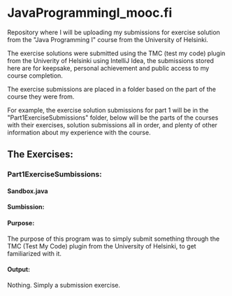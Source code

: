 # JavaProgrammingI_mooc.fi

Repository where I will be uploading my submissions for exercise solution from the "Java Programming I" course from the University of Helsinki.

The exercise solutions were submitted using the TMC (test my code) plugin from the Univerity of Helsinki using IntelliJ Idea, the submissions stored here are for keepsake, personal achievement and public access to my course completion.  

The exercise submissions are placed in a folder based on the part of the course they were from.

For example, the exercise solution submissions for part 1 will be in the "Part1ExerciseSubmissions" folder, below will be the parts of the courses with their exercises, solution submissions all in order, and plenty of other information about my experience with the course.

## The Exercises:

### Part1ExerciseSumbissions:

#### Sandbox.java

#### Sumbission:

#### Purpose:

The purpose of this program was to simply submit something through the TMC (Test My Code) plugin from the University of Helsinki, to get familiarized with it. 

#### Output:

Nothing. Simply a submission exercise.
